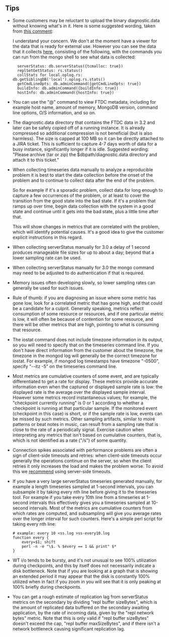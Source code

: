 ## Tips

* Some customers may be reluctant to upload the binary
  diagnostic.data without knowing what's in it. Here is some suggested
  wording, taken from [this
  comment](https://jira.mongodb.org/browse/SERVER-22000?focusedCommentId=1121384&page=com.atlassian.jira.plugin.system.issuetabpanels:comment-tabpanel#comment-1121384):
  
  I understand your concern. We don't at the moment have a viewer for
  the data that is ready for external use. However you can see the
  data that it collects
  [here](https://github.com/mongodb/mongo/blob/master/src/mongo/db/ftdc/ftdc_mongod.cpp#L314),
  consisting of the following, with the commands you can run from the
  mongo shell to see what data is collected:

        serverStatus: db.serverStatus({tcmalloc: true})
        replSetGetStatus: rs.status()
        collStats for local.oplog.rs: db.getSiblingDB('local').oplog.rs.stats()
        getCmdLineOpts: db.adminCommand({getCmdLineOpts: true})
        buildInfo: db.adminCommand({buildInfo: true})
        hostInfo: db.adminCommand({hostInfo: true})

* You can use the "@" command to view FTDC metadata, including for
  example host name, amount of memory, MongoDB version, command line
  options, O/S information, and so on.

* The diagnostic.data directory that contains the FTDC data in 3.2 and
  later can be safely copied off of a running instance. It is already
  compressed so additional compression is not beneficial (but is also
  harmless). The size is capped at 100 MB so it can be directly
  attached to a JIRA ticket. This is sufficient to capture 4-7 days
  worth of data for a busy instance, significantly longer if it is
  idle.  Suggested wording: "Please archive (tar or zip) the
  $dbpath/diagnostic.data directory and attach it to this ticket."

* When collecting timeseries data manually to analyze a reproducible
  problem it is best to start the data collection before the onset of
  the problem and to continue to collect data after the end of the
  problem.

  So for example if it's a sporadic problem, collect data for long
  enough to capture a few occurrences of the problem, or at least to
  cover the transition from the good state into the bad state. If it's
  a problem that ramps up over time, begin data collection with the
  system in a good state and continue until it gets into the bad
  state, plus a little time after that.

  This will show changes in metrics that are correlated with the
  problem, which will identify potential causes. It's a good idea to
  give the customer explicit instructions in this regard.

* When collecting serverStatus manually for 3.0 a delay of 1 second
  produces manageable file sizes for up to about a day; beyond that a
  lower sampling rate can be used.

* When collecting serverStatus manually for 3.0 the mongo command may
  need to be adjusted to do authentication if that is required.

* Memory issues often developing slowly, so lower sampling rates can
  generally be used for such issues.

* Rule of thumb: if you are diagnosing an issue where some metric has
  gone low, look for a correlated metric that has gone high, and that
  could be a candidate for a culprit. Generally speaking, metrics
  reflect consumption of some resource or resources, and if one
  particular metric is low, it will often be because of contention for
  some resource, and there will be other metrics that are high,
  pointing to what is consuming that resource.

* The iostat command does not include timezone information in its
  output, so you will need to specify that on the timeseries command
  line. If you don't have direct information from the customer about
  the timezone, the timezone in the mongod log will generally be the
  correct timezone for iostat. For example, if mongod log timestamps
  have timezone "-0500", specify "--itz -5" on the timeseries command
  line.

* Most metrics are cumulative counters of some event, and are
  typically differentiated to get a rate for display. These metrics
  provide accurate information even when the captured or displayed
  sample rate is low: the displayed rate is the average over the
  displayed sample interval. However some metrics record instantaneous
  values; for example, the "checkpoint currently running" is 0 or 1
  according to whether a checkpoint is running at that particular
  sample. If the monitored event (checkpoint in this case) is short,
  or if the sample rate is low, events can be missed by such
  metrics. Other sampling artifacts, similar to moiré patterns or beat
  notes in music, can result from a sampling rate that is close to the
  rate of a periodically signal. Exercise caution when interpreting
  any metrics that isn't based on cumulative counters, that is, which
  is not identified as a rate ("/s") of some quantity.

* Connection spikes associated with performance problems are often a
  sign of client-side timeouts and retries: when client-side timeouts
  occur generally the operations continue on the server, so when the
  client retries it only increases the load and makes the problem
  worse. To avoid this we
  [recommend](http://jmikola.net/blog/mongodb-timeouts) using
  server-side timeouts.

* If you have a very large serverStatus timeseries generated manually,
  for example a length timeseries sampled at 1-second intervals, you
  can subsample it by taking every nth line before giving it to the
  timeseries tool. For example if you take every 10th line from a
  timeseries at 1-second intervals this effectively gives you a
  timeseries sampled at 10-second intervals. Most of the metrics are
  cumulative counters from which rates are computed, and subsampling
  will give you average rates over the longer interval for such
  counters. Here's a simple perl script for taking every nth line:

      # example: every 10 <ss.log >ss-every10.log
      function every {
          every=$1; shift
          perl -n -e "\$. % $every == 1 && print" $*
      }

* WT i/o tends to be bursty, and it's not unusual to see 100%
  utilization during checkpoints, and this by itself does not
  necessarily indicate a disk bottleneck. Note that if you are looking
  at a graph that is showing an extended period it may appear that the
  disk is constantly 100% utilized when in fact if you zoom in you
  will see that it is only peaking at 100% briefly during checkpoints.

* You can get a rough estimate of replication lag from serverStatus
  metrics on the secondary by dividing "repl buffer sizeBytes", which
  is the amount of replicated data buffered on the secondary awaiting
  application, by the rate of incoming data, given by the "repl
  network bytes" metric. Note that this is only valid if "repl buffer
  sizeBytes" doesn't exceed the cap, "repl buffer maxSizeBytes", and
  if there isn't a network bottleneck causing significant replication
  lag.
